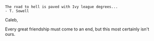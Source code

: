 ```
The road to hell is paved with Ivy league degrees...
- T. Sowell
```

Caleb,

Every great friendship must come to an end, but this most certainly isn't ours.

